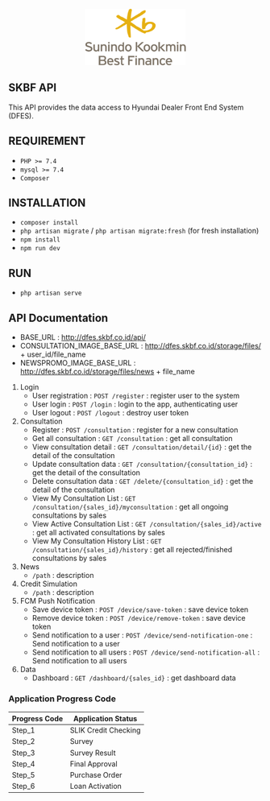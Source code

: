 <p align="center"><a href="https://skbf.co.id" target="_blank"><img src="resources/img/skbf-logo.png" width="200"></a></p>

## SKBF API

This API provides the data access to Hyundai Dealer Front End System (DFES).

## REQUIREMENT

- `PHP >= 7.4`
- `mysql >= 7.4`
- `Composer`

## INSTALLATION

- `composer install`
- `php artisan migrate` / `php artisan migrate:fresh` (for fresh installation)
- `npm install`
- `npm run dev`

## RUN

- `php artisan serve`

## API Documentation
- BASE_URL : http://dfes.skbf.co.id/api/
- CONSULTATION_IMAGE_BASE_URL : http://dfes.skbf.co.id/storage/files/ + user_id/file_name
- NEWSPROMO_IMAGE_BASE_URL : http://dfes.skbf.co.id/storage/files/news + file_name

1. Login
   - User registration : `POST /register` : register user to the system
   - User login : `POST /login` : login to the app, authenticating user
   - User logout : `POST /logout` : destroy user token
2. Consultation
   - Register : `POST /consultation` : register for a new consultation
   - Get all consultation : `GET /consultation` : get all consultation
   - View consultation detail : `GET /consultation/detail/{id}` : get the detail of the consultation
   - Update consultation data : `GET /consultation/{consultation_id}` : get the detail of the consultation
   - Delete consultation data : `GET /delete/{consultation_id}` : get the detail of the consultation
   - View My Consultation List : `GET /consultation/{sales_id}/myconsultation` : get all ongoing consultations by sales
   - View Active Consultation List : `GET /consultation/{sales_id}/active` : get all activated consultations by sales
   - View My Consultation History List : `GET /consultation/{sales_id}/history` : get all rejected/finished consultations by sales
3. News
   - `/path` : description
4. Credit Simulation
   - `/path` : description
5. FCM Push Notification
   - Save device token : `POST /device/save-token` : save device token
   - Remove device token : `POST /device/remove-token` : save device token
   - Send notification to a user : `POST /device/send-notification-one` : Send notification to a user
   - Send notification to all users : `POST /device/send-notification-all` : Send notification to all users
6. Data
   - Dashboard : `GET /dashboard/{sales_id}` : get dashboard data

### Application Progress Code ###

| Progress Code | Application Status |
| ----------- | ----------- |
| Step_1	| SLIK Credit Checking |
| Step_2	| Survey |
| Step_3	| Survey Result |
| Step_4	| Final Approval |
| Step_5	| Purchase Order |
| Step_6	| Loan Activation |
